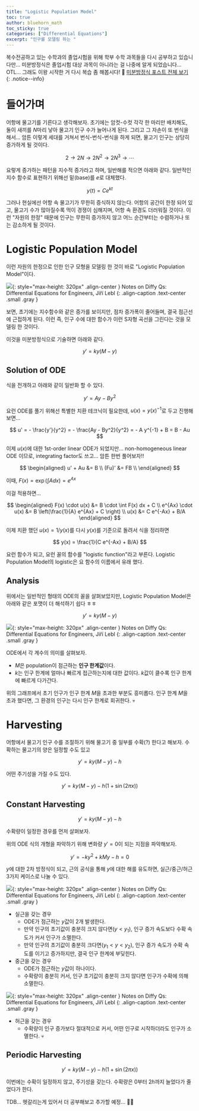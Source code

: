 ```yaml
---
title: "Logistic Population Model"
toc: true
author: bluehorn_math
toc_sticky: true
categories: ["Differential Equations"]
excerpt: "인구를 모델링 하는 "
---
```


복수전공하고 있는 수학과의 졸업시험을 위해 학부 수학 과목들을 다시 공부하고 있습니다만... 미분방정식은 졸업시험 대상 과목이 아니라는 걸 나중에 알게 되었습니다... OTL... 그래도 이왕 시작한 거 다시 복습 좀 해봅시다! 🏃 [미분방정식 포스트 전체 보기](/categories/differential-equations)
{: .notice--info}

# 들어가며

어항에 물고기를 기른다고 생각해보자. 초기에는 암컷-수컷 각각 한 마리만 배치해도, 둘이 새끼를 $N$마리 낳아 물고기 인구 수가 늘어나게 된다. 그리고 그 자손이 또 번식을 해서... 암튼 이렇게 세대를 거쳐서 번식-번식-번식을 하게 되면, 물고기 인구는 상당히 증가하게 될 것이다.

$$
2 \rightarrow 2N \rightarrow 2N^2 \rightarrow 2N^3 \rightarrow \cdots
$$

요렇게 증가하는 패턴을 지수적 증가라고 하며, 일반해를 적으면 아래와 같다. 일반적인 지수 함수로 표현하기 위해선 밑(base)를 $e$로 대체했다.

$$
y(t) = C e^{k t}
$$

그러나 현실에선 어항 속 물고기가 무한히 증식하지 않는다. 어항의 공간이 한정 되어 있고, 물고기 수가 많아질수록 먹이 경쟁이 심해지며, 어항 속 환경도 더러워질 것이다. 이런 "자원의 한정" 때문에 인구는 무한히 증가하지 않고 어느 순간부터는 수렴하거나 또는 감소하게 될 것이다.

# Logistic Population Model

이런 자원의 한정으로 인한 인구 모형을 모델링 한 것이 바로 "Logistic Population Model"이다.

![](/images/mathematics/differential-equations/logistic-population-model-1.png){: style="max-height: 320px" .align-center }
Notes on Diffy Qs: Differential Equations for Engineers, Jiří Lebl
{: .align-caption .text-center .small .gray }

보면, 초기에는 지수함수와 같은 증가를 보이지만, 점차 증가폭이 줄어들며, 결국 점근선에 근접하게 된다. 이런 즉, 인구 수에 대한 함수가 이런 S자형 곡선을 그린다는 것을 모델링 한 것이다.

이것을 미분방정식으로 기술하면 아래와 같다.

<div class="definition" markdown="1">

$$
y' = k y(M-y)
$$

</div>

## Solution of ODE

식을 전개하고 아래와 같이 일반화 할 수 있다.

$$
y' = Ay - By^2
$$

요런 ODE를 풀기 위해선 특별한 치환 테크닉이 필요한데, $u(x) = y(x)^{-1}$로 두고 진행해보면...

$$
u' = - \frac{y'}{y^2} = - \frac{Ay - By^2}{y^2} = - A y^{-1} + B = B - Au
$$

이제 $u(x)$에 대한 1st-order linear ODE가 되었지만... non-homogeneous linear ODE 이므로, integrating factor도 쓰고... 암튼 한번 풀어보자!!

$$
\begin{aligned}
u' + Au &= B \\
(Fu)' &= FB \\
\end{aligned}
$$

이때, $F(x) = \exp \left(\int A dx \right) = e^{A x}$

이걸 적용하면...

$$
\begin{aligned}
F(x) \cdot u(x) &= B \cdot \int F(x) dx + C \\
e^{Ax} \cdot u(x) &= B \left(\frac{1}{A} e^{Ax} + C \right) \\
u(x) &= C e^{-Ax} + B/A
\end{aligned}
$$

이제 치환 했던 $u(x) = 1/y(x)$를 다시 $y(x)$를 기준으로 돌려서 식을 정리하면

<div class="definition" markdown="1">

$$
y(x) = \frac{1}{C e^{-Ax} + B/A}
$$

</div>

요런 함수가 되고, 요런 꼴의 함수를 "logistic function"라고 부른다. Logistic Population Model의 logistic은 요 함수의 이름에서 유래 했다.

## Analysis

위에서는 일반적인 형태의 ODE의 꼴을 살펴보았지만, Logistic Population Model은 아래와 같은 포맷이 더 해석하기 쉽다 ㅎㅎ

<div class="definition" markdown="1">

$$
y' = k y(M-y)
$$

</div>

![](/images/mathematics/differential-equations/logistic-population-model-1.png){: style="max-height: 320px" .align-center }
Notes on Diffy Qs: Differential Equations for Engineers, Jiří Lebl
{: .align-caption .text-center .small .gray }

ODE에서 각 계수의 의미를 살펴보자.

- $M$은 population이 점근하는 **인구 한계값**이다.
- $k$는 인구 한계에 얼마나 빠르게 접근하는지에 대한 값이다. $k$값이 클수록 인구 한계에 빠르게 다가간다.

위의 그래프에서 초기 인구가 인구 한계 $M$을 초과한 부분도 흥미롭다. 인구 한계 $M$을 초과 했다면, 그 환경의 인구는 다시 인구 한계로 회귀한다. 💀

# Harvesting

어항에서 물고기 인구 수를 조절하기 위해 물고기 중 일부를 수확(?) 한다고 해보자. 수확하는 물고기의 양은 일정할 수도 있고

$$
y' = k y(M-y) - h
$$

어떤 주기성을 가질 수도 있다.

$$
y' = k y(M-y) - h (1 + \sin (2 \pi x))
$$

## Constant Harvesting

$$
y' = k y(M-y) - h
$$

수확량이 일정한 경우를 먼저 살펴보자.

위의 ODE 식의 개형을 파악하기 위해 변화량 $y' = 0$이 되는 지점을 파악해보자.

$$
y' = - ky^2 + kM y - h = 0
$$

$y$에 대한 2차 방정식이 되고, 근의 공식을 통해 $y$에 대한 해를 유도하면, 실근/중근/허근 3가지 케이스로 나눌 수 있다.

![](/images/mathematics/differential-equations/logistic-population-model-2.png){: style="max-height: 320px" .align-center }
Notes on Diffy Qs: Differential Equations for Engineers, Jiří Lebl
{: .align-caption .text-center .small .gray }

- 실근을 갖는 경우
  - ODE가 점근하는 $y$값이 2개 발생한다.
  - 만약 인구의 초기값이 충분히 크지 않다면($y < y_1$), 인구 증가 속도보다 수확 속도가 커서 인구가 소멸한다.
  - 만약 인구의 초기값이 충분히 크다면($y_1 < y < y_2$), 인구 증가 속도가 수확 속도를 이기고 증가하지만, 결국 인구 한계에 부딪힌다.
- 중근을 갖는 경우
  - ODE가 점근하는 $y$값이 하나이다.
  - 수확량이 충분히 커서, 인구 초기값이 충분히 크지 않다면 인구가 수확에 의해 소멸한다.

![](/images/mathematics/differential-equations/logistic-population-model-3.png){: style="max-height: 320px" .align-center }
Notes on Diffy Qs: Differential Equations for Engineers, Jiří Lebl
{: .align-caption .text-center .small .gray }

- 허근을 갖는 경우
  - 수확량이 인구 증가보다 절대적으로 커서, 어떤 인구로 시작하더라도 인구가 소멸한다. 💀

## Periodic Harvesting

$$
y' = k y(M-y) - h (1 + \sin (2 \pi x))
$$

이번에는 수확이 일정하지 않고, 주기성을 갖는다. 수확량은 $0$부터 $2h$까지 늘었다가 줄었다가 한다.

TDB... 헷갈리는게 있어서 더 공부해보고 추가할 예정... 🙇‍♂️

